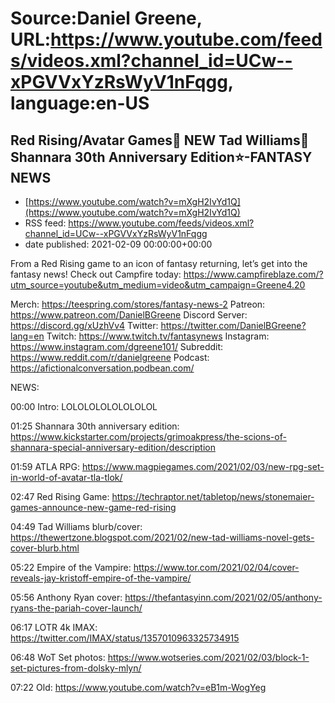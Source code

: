 # Source:Daniel Greene, URL:https://www.youtube.com/feeds/videos.xml?channel_id=UCw--xPGVVxYzRsWyV1nFqgg, language:en-US

## Red Rising/Avatar Games🎲 NEW Tad Williams📙 Shannara 30th Anniversary Edition⭐-FANTASY NEWS
 - [https://www.youtube.com/watch?v=mXgH2IvYd1Q](https://www.youtube.com/watch?v=mXgH2IvYd1Q)
 - RSS feed: https://www.youtube.com/feeds/videos.xml?channel_id=UCw--xPGVVxYzRsWyV1nFqgg
 - date published: 2021-02-09 00:00:00+00:00

From a Red Rising game to an icon of fantasy returning, let’s get into the fantasy news! 
Check out Campfire today: https://www.campfireblaze.com/?utm_source=youtube&utm_medium=video&utm_campaign=Greene4.20

Merch: https://teespring.com/stores/fantasy-news-2
Patreon: https://www.patreon.com/DanielBGreene
Discord Server: https://discord.gg/xUzhVv4
Twitter: https://twitter.com/DanielBGreene?lang=en
Twitch: https://www.twitch.tv/fantasynews
Instagram: https://www.instagram.com/dgreene101/
Subreddit: https://www.reddit.com/r/danielgreene
Podcast: https://afictionalconversation.podbean.com/

NEWS:

00:00 Intro: LOLOLOLOLOLOLOLOL

01:25 Shannara 30th anniversary edition: https://www.kickstarter.com/projects/grimoakpress/the-scions-of-shannara-special-anniversary-edition/description 

01:59 ATLA RPG: https://www.magpiegames.com/2021/02/03/new-rpg-set-in-world-of-avatar-tla-tlok/ 

02:47 Red Rising Game: https://techraptor.net/tabletop/news/stonemaier-games-announce-new-game-red-rising 

04:49 Tad Williams blurb/cover: https://thewertzone.blogspot.com/2021/02/new-tad-williams-novel-gets-cover-blurb.html 

05:22 Empire of the Vampire: https://www.tor.com/2021/02/04/cover-reveals-jay-kristoff-empire-of-the-vampire/

05:56 Anthony Ryan cover: https://thefantasyinn.com/2021/02/05/anthony-ryans-the-pariah-cover-launch/ 

06:17 LOTR 4k IMAX: https://twitter.com/IMAX/status/1357010963325734915 

06:48 WoT Set photos: https://www.wotseries.com/2021/02/03/block-1-set-pictures-from-dolsky-mlyn/ 

07:22 Old: https://www.youtube.com/watch?v=eB1m-WogYeg

